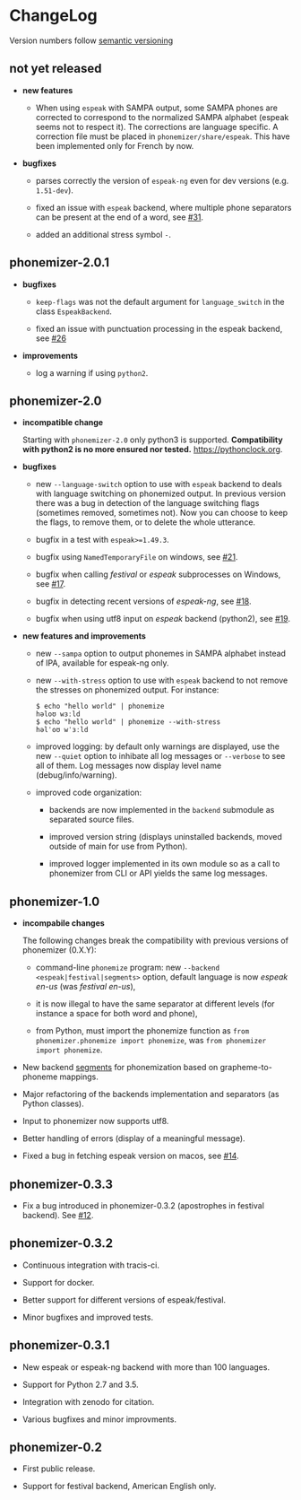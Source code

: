 # ChangeLog

Version numbers follow [semantic versioning](https://semver.org)

## not yet released

* **new features**

  * When using ``espeak`` with SAMPA output, some SAMPA phones are corrected to
    correspond to the normalized SAMPA alphabet (espeak seems not to respect
    it). The corrections are language specific. A correction file must be placed
    in ``phonemizer/share/espeak``. This have been implemented only for French
    by now.

* **bugfixes**

  * parses correctly the version of ``espeak-ng`` even for dev versions (e.g.
    ``1.51-dev``).

  * fixed an issue with ``espeak`` backend, where multiple phone separators can be
    present at the end of a word, see
    [#31](https://github.com/bootphon/phonemizer/issues/31).

  * added an additional stress symbol ``-``.

## phonemizer-2.0.1

* **bugfixes**

  * ``keep-flags`` was not the default argument for ``language_switch`` in the
    class ``EspeakBackend``.

  * fixed an issue with punctuation processing in the espeak backend, see
    [#26](https://github.com/bootphon/phonemizer/issues/26)

* **improvements**

  * log a warning if using ``python2``.


## phonemizer-2.0

* **incompatible change**

  Starting with ``phonemizer-2.0`` only python3 is supported. **Compatibility
  with python2 is no more ensured nor tested.** https://pythonclock.org.

* **bugfixes**

  * new ``--language-switch`` option to use with ``espeak`` backend to deals
    with language switching on phonemized output. In previous version there was
    a bug in detection of the language switching flags (sometimes removed,
    sometimes not). Now you can choose to keep the flags, to remove them, or to
    delete the whole utterance.

  * bugfix in a test with `espeak>=1.49.3`.

  * bugfix using `NamedTemporaryFile` on windows, see
    [#21](https://github.com/bootphon/phonemizer/issues/21).

  * bugfix when calling *festival* or *espeak* subprocesses on Windows, see
    [#17](https://github.com/bootphon/phonemizer/issues/17).

  * bugfix in detecting recent versions of *espeak-ng*, see
    [#18](https://github.com/bootphon/phonemizer/issues/18).

  * bugfix when using utf8 input on *espeak* backend (python2), see
    [#19](https://github.com/bootphon/phonemizer/issues/19).


* **new features and improvements**

  * new `--sampa` option to output phonemes in SAMPA alphabet instead of IPA,
    available for espeak-ng only.

  * new ``--with-stress`` option to use with ``espeak`` backend to not remove the
    stresses on phonemized output. For instance:

        $ echo "hello world" | phonemize
        həloʊ wɜːld
        $ echo "hello world" | phonemize --with-stress
        həlˈoʊ wˈɜːld

  * improved logging: by default only warnings are displayed, use the new
    ``--quiet`` option to inhibate all log messages or ``--verbose`` to see all of
    them. Log messages now display level name (debug/info/warning).

  * improved code organization:

    * backends are now implemented in the ``backend`` submodule
      as separated source files.

    * improved version string (displays uninstalled backends, moved outside of
      main for use from Python).

    * improved logger implemented in its own module so as a call to phonemizer
      from CLI or API yields the same log messages.


## phonemizer-1.0

* **incompabile changes**

  The following changes break the compatibility with previous versions
  of phonemizer (0.X.Y):

  * command-line `phonemize` program: new `--backend
    <espeak|festival|segments>` option, default language is now
    *espeak en-us* (was *festival en-us*),

  * it is now illegal to have the same separator at different levels
    (for instance a space for both word and phone),

  * from Python, must import the phonemize function as `from
    phonemizer.phonemize import phonemize`, was `from phonemizer
    import phonemize`.

* New backend [segments](https://github.com/cldf/segments) for
  phonemization based on grapheme-to-phoneme mappings.

* Major refactoring of the backends implementation and separators (as
  Python classes).

* Input to phonemizer now supports utf8.

* Better handling of errors (display of a meaningful message).

* Fixed a bug in fetching espeak version on macos, see
  [#14](https://github.com/bootphon/phonemizer/issues/14).

## phonemizer-0.3.3

* Fix a bug introduced in phonemizer-0.3.2 (apostrophes in festival
  backend). See [#12](https://github.com/bootphon/phonemizer/issues/12).


## phonemizer-0.3.2

* Continuous integration with tracis-ci.

* Support for docker.

* Better support for different versions of espeak/festival.

* Minor bugfixes and improved tests.


## phonemizer-0.3.1

* New espeak or espeak-ng backend with more than 100 languages.

* Support for Python 2.7 and 3.5.

* Integration with zenodo for citation.

* Various bugfixes and minor improvments.


## phonemizer-0.2

* First public release.

* Support for festival backend, American English only.
